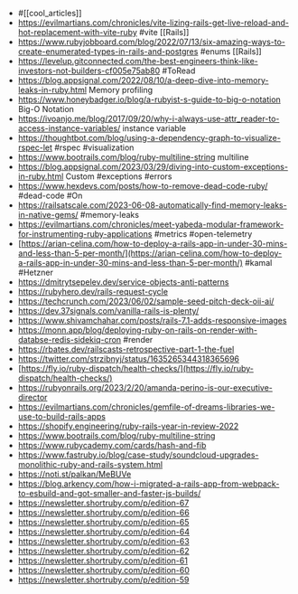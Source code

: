 - #[[cool_articles]]
- https://evilmartians.com/chronicles/vite-lizing-rails-get-live-reload-and-hot-replacement-with-vite-ruby #vite [[Rails]]
- https://www.rubyjobboard.com/blog/2022/07/13/six-amazing-ways-to-create-enumerated-types-in-rails-and-postgres  #enums [[Rails]]
- https://levelup.gitconnected.com/the-best-engineers-think-like-investors-not-builders-cf005e75ab80 #ToRead
- https://blog.appsignal.com/2022/08/10/a-deep-dive-into-memory-leaks-in-ruby.html Memory profiling
- https://www.honeybadger.io/blog/a-rubyist-s-guide-to-big-o-notation Big-O Notation
- https://ivoanjo.me/blog/2017/09/20/why-i-always-use-attr_reader-to-access-instance-variables/ instance variable
- https://thoughtbot.com/blog/using-a-dependency-graph-to-visualize-rspec-let #rspec #visualization
- https://www.bootrails.com/blog/ruby-multiline-string multiline
- https://blog.appsignal.com/2023/03/29/diving-into-custom-exceptions-in-ruby.html Custom #exceptions #errors
- https://www.hexdevs.com/posts/how-to-remove-dead-code-ruby/ #dead-code #On
- https://railsatscale.com/2023-06-08-automatically-find-memory-leaks-in-native-gems/ #memory-leaks
- https://evilmartians.com/chronicles/meet-yabeda-modular-framework-for-instrumenting-ruby-applications #metrics #open-telemetry
- [https://arian-celina.com/how-to-deploy-a-rails-app-in-under-30-mins-and-less-than-5-per-month/](https://arian-celina.com/how-to-deploy-a-rails-app-in-under-30-mins-and-less-than-5-per-month/)  #kamal #Hetzner
- https://dmitrytsepelev.dev/service-objects-anti-patterns
- https://rubyhero.dev/rails-request-cycle
- https://techcrunch.com/2023/06/02/sample-seed-pitch-deck-oii-ai/
- https://dev.37signals.com/vanilla-rails-is-plenty/
- https://www.shivamchahar.com/posts/rails-7.1-adds-responsive-images
- https://monn.app/blog/deploying-ruby-on-rails-on-render-with-databse-redis-sidekiq-cron #render
- https://rbates.dev/railscasts-retrospective-part-1-the-fuel
- https://twitter.com/strzibnyj/status/1635265344318365696
- [https://fly.io/ruby-dispatch/health-checks/](https://fly.io/ruby-dispatch/health-checks/)
- https://rubyonrails.org/2023/2/20/amanda-perino-is-our-executive-director
- https://evilmartians.com/chronicles/gemfile-of-dreams-libraries-we-use-to-build-rails-apps
- https://shopify.engineering/ruby-rails-year-in-review-2022
- https://www.bootrails.com/blog/ruby-multiline-string
- https://www.rubycademy.com/cards/hash-and-fib
- https://www.fastruby.io/blog/case-study/soundcloud-upgrades-monolithic-ruby-and-rails-system.html
- https://noti.st/palkan/MeBUVe
- https://blog.arkency.com/how-i-migrated-a-rails-app-from-webpack-to-esbuild-and-got-smaller-and-faster-js-builds/
- https://newsletter.shortruby.com/p/edition-67
- https://newsletter.shortruby.com/p/edition-66
- https://newsletter.shortruby.com/p/edition-65
- https://newsletter.shortruby.com/p/edition-64
- https://newsletter.shortruby.com/p/edition-63
- https://newsletter.shortruby.com/p/edition-62
- https://newsletter.shortruby.com/p/edition-61
- https://newsletter.shortruby.com/p/edition-60
- https://newsletter.shortruby.com/p/edition-59
